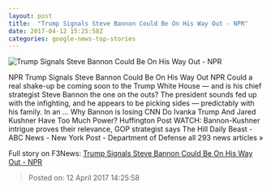 ```yaml
---
layout: post
title:  "Trump Signals Steve Bannon Could Be On His Way Out - NPR"
date: 2017-04-12 15:25:58Z
categories: google-news-top-stories
---
```


![Trump Signals Steve Bannon Could Be On His Way Out - NPR](https://media.npr.org/assets/img/2017/04/12/gettyimages-653567564_wide-95ec0129362ea886ece1ad0174eadc289360266d.jpg?s=1400)

NPR Trump Signals Steve Bannon Could Be On His Way Out NPR Could a real shake-up be coming soon to the Trump White House — and is his chief strategist Steve Bannon the one on the outs? The president sounds fed up with the infighting, and he appears to be picking sides — predictably with his family. In an ... Why Bannon is losing CNN Do Ivanka Trump And Jared Kushner Have Too Much Power? Huffington Post WATCH: Bannon-Kushner intrigue proves their relevance, GOP strategist says The Hill Daily Beast - ABC News - New York Post - Department of Defense all 293 news articles »


Full story on F3News: [Trump Signals Steve Bannon Could Be On His Way Out - NPR](http://www.f3nws.com/n/JupgnH)

> Posted on: 12 April 2017 14:25:58
